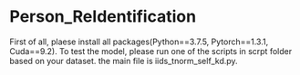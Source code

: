 # Person_ReIdentification

First of all, plaese install all packages(Python==3.7.5, Pytorch==1.3.1, Cuda==9.2). To test the model, please run one of the scripts in scrpt folder based on your dataset. 
the main file is iids_tnorm_self_kd.py. 
